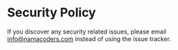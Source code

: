 # Security Policy

If you discover any security related issues, please email info@namacoders.com instead of using the issue tracker.
